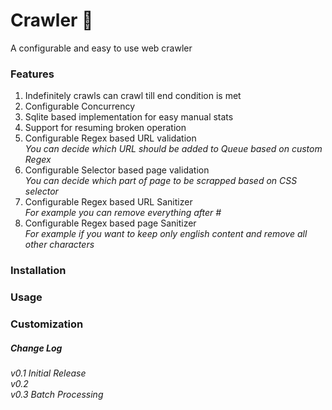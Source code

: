# Crawler :panda_face:
A configurable and easy to use web crawler

### Features
1. Indefinitely crawls can crawl till end condition is met
2. Configurable Concurrency  
3. Sqlite based implementation for easy manual stats
4. Support for resuming broken operation
5. Configurable Regex based URL validation  
_You can decide which URL should be added to Queue based on custom Regex_
6. Configurable Selector based page validation  
_You can decide which part of page to be scrapped based on CSS selector_
7. Configurable Regex based URL Sanitizer  
_For example you can remove everything after #_
8. Configurable Regex based page Sanitizer  
_For example if you want to keep only english content and remove all other characters_

### Installation

### Usage

### Customization

##### Change Log
_v0.1 Initial Release_  
_v0.2_  
_v0.3 Batch Processing_